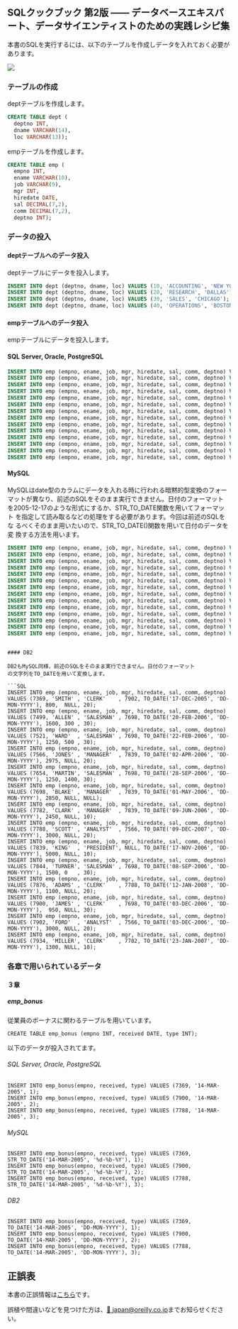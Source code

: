 ## SQLクックブック 第2版 ―― データベースエキスパート、データサイエンティストのための実践レシピ集

本書のSQLを実行するには、以下のテーブルを作成しデータを入れておく必要があります。

![](/picture_large978-4-87311-977-9.jpeg)

### テーブルの作成

deptテーブルを作成します。

```SQL
CREATE TABLE dept (
  deptno INT,
  dname VARCHAR(14),
  loc VARCHAR(13));

```

empテーブルを作成します。

```SQL
CREATE TABLE emp (
  empno INT,
  ename VARCHAR(10),
  job VARCHAR(9),
  mgr INT,
  hiredate DATE,
  sal DECIMAL(7,2),
  comm DECIMAL(7,2),
  deptno INT);
```

### データの投入

#### deptテーブルへのデータ投入


deptテーブルにデータを投入します。

```SQL
INSERT INTO dept (deptno, dname, loc) VALUES (10, 'ACCOUNTING', 'NEW YORK');
INSERT INTO dept (deptno, dname, loc) VALUES (20, 'RESEARCH', 'DALLAS');
INSERT INTO dept (deptno, dname, loc) VALUES (30, 'SALES', 'CHICAGO');
INSERT INTO dept (deptno, dname, loc) VALUES (40, 'OPERATIONS', 'BOSTON');
```

#### empテーブルへのデータ投入

empテーブルにデータを投入します。

#### SQL Server, Oracle, PostgreSQL

```SQL
INSERT INTO emp (empno, ename, job, mgr, hiredate, sal, comm, deptno) VALUES (7369, 'SMITH' , 'CLERK'    , 7902, '17-DEC-2005', 800,  NULL, 20);
INSERT INTO emp (empno, ename, job, mgr, hiredate, sal, comm, deptno) VALUES (7499, 'ALLEN' , 'SALESMAN' , 7698, '20-FEB-2006', 1600, 300 , 30);
INSERT INTO emp (empno, ename, job, mgr, hiredate, sal, comm, deptno) VALUES (7521, 'WARD'  , 'SALESMAN' , 7698, '22-FEB-2006', 1250, 500 , 30);
INSERT INTO emp (empno, ename, job, mgr, hiredate, sal, comm, deptno) VALUES (7566, 'JONES' , 'MANAGER'  , 7839, '02-APR-2006', 2975, NULL, 20);
INSERT INTO emp (empno, ename, job, mgr, hiredate, sal, comm, deptno) VALUES (7654, 'MARTIN', 'SALESMAN' , 7698, '28-SEP-2006', 1250, 1400, 30);
INSERT INTO emp (empno, ename, job, mgr, hiredate, sal, comm, deptno) VALUES (7698, 'BLAKE' , 'MANAGER'  , 7839, '01-MAY-2006', 2850, NULL, NULL);
INSERT INTO emp (empno, ename, job, mgr, hiredate, sal, comm, deptno) VALUES (7782, 'CLARK' , 'MANAGER'  , 7839, '09-JUN-2006', 2450, NULL, 10);
INSERT INTO emp (empno, ename, job, mgr, hiredate, sal, comm, deptno) VALUES (7788, 'SCOTT' , 'ANALYST'  , 7566, '09-DEC-2007', 3000, NULL, 20);
INSERT INTO emp (empno, ename, job, mgr, hiredate, sal, comm, deptno) VALUES (7839, 'KING'  , 'PRESIDENT', NULL, '17-NOV-2006', 5000, NULL, 10);
INSERT INTO emp (empno, ename, job, mgr, hiredate, sal, comm, deptno) VALUES (7844, 'TURNER', 'SALESMAN' , 7698, '08-SEP-2006', 1500, 0   , 30);
INSERT INTO emp (empno, ename, job, mgr, hiredate, sal, comm, deptno) VALUES (7876, 'ADAMS' , 'CLERK'    , 7788, '12-JAN-2008', 1100, NULL, 20);
INSERT INTO emp (empno, ename, job, mgr, hiredate, sal, comm, deptno) VALUES (7900, 'JAMES' , 'CLERK'    , 7698, '03-DEC-2006',  950, NULL, 30);
INSERT INTO emp (empno, ename, job, mgr, hiredate, sal, comm, deptno) VALUES (7902, 'FORD'  , 'ANALYST'  , 7566, '03-DEC-2006', 3000, NULL, 20);
INSERT INTO emp (empno, ename, job, mgr, hiredate, sal, comm, deptno) VALUES (7934, 'MILLER', 'CLERK'    , 7782, '23-JAN-2007', 1300, NULL, 10);
```

#### MySQL

MySQLはdate型のカラムにデータを入れる時に行われる暗黙的型変換のフォー
マットが異なり、前述のSQLをそのまま実行できません。日付のフォーマット
を2005-12-17のような形式にするか、STR_TO_DATE関数を用いてフォーマット
を指定して読み取るなどの処理をする必要があります。今回は前述のSQLをな
るべくそのまま用いたいので、STR_TO_DATE()関数を用いて日付のデータを変
換する方法を用います。

```SQL
INSERT INTO emp (empno, ename, job, mgr, hiredate, sal, comm, deptno) VALUES (7369, 'SMITH' , 'CLERK'    , 7902, STR_TO_DATE('17-DEC-2005', '%d-%b-%Y'), 800,  NULL, 20);
INSERT INTO emp (empno, ename, job, mgr, hiredate, sal, comm, deptno) VALUES (7499, 'ALLEN' , 'SALESMAN' , 7698, STR_TO_DATE('20-FEB-2006', '%d-%b-%Y'), 1600, 300 , 30);
INSERT INTO emp (empno, ename, job, mgr, hiredate, sal, comm, deptno) VALUES (7521, 'WARD'  , 'SALESMAN' , 7698, STR_TO_DATE('22-FEB-2006', '%d-%b-%Y'), 1250, 500 , 30);
INSERT INTO emp (empno, ename, job, mgr, hiredate, sal, comm, deptno) VALUES (7566, 'JONES' , 'MANAGER'  , 7839, STR_TO_DATE('02-APR-2006', '%d-%b-%Y'), 2975, NULL, 20);
INSERT INTO emp (empno, ename, job, mgr, hiredate, sal, comm, deptno) VALUES (7654, 'MARTIN', 'SALESMAN' , 7698, STR_TO_DATE('28-SEP-2006', '%d-%b-%Y'), 1250, 1400, 30);
INSERT INTO emp (empno, ename, job, mgr, hiredate, sal, comm, deptno) VALUES (7698, 'BLAKE' , 'MANAGER'  , 7839, STR_TO_DATE('01-MAY-2006', '%d-%b-%Y'), 2850, NULL, NULL);
INSERT INTO emp (empno, ename, job, mgr, hiredate, sal, comm, deptno) VALUES (7782, 'CLARK' , 'MANAGER'  , 7839, STR_TO_DATE('09-JUN-2006', '%d-%b-%Y'), 2450, NULL, 10);
INSERT INTO emp (empno, ename, job, mgr, hiredate, sal, comm, deptno) VALUES (7788, 'SCOTT' , 'ANALYST'  , 7566, STR_TO_DATE('09-DEC-2007', '%d-%b-%Y'), 3000, NULL, 20);
INSERT INTO emp (empno, ename, job, mgr, hiredate, sal, comm, deptno) VALUES (7839, 'KING'  , 'PRESIDENT', NULL, STR_TO_DATE('17-NOV-2006', '%d-%b-%Y'), 5000, NULL, 10);
INSERT INTO emp (empno, ename, job, mgr, hiredate, sal, comm, deptno) VALUES (7844, 'TURNER', 'SALESMAN' , 7698, STR_TO_DATE('08-SEP-2006', '%d-%b-%Y'), 1500, 0   , 30);
INSERT INTO emp (empno, ename, job, mgr, hiredate, sal, comm, deptno) VALUES (7876, 'ADAMS' , 'CLERK'    , 7788, STR_TO_DATE('12-JAN-2008', '%d-%b-%Y'), 1100, NULL, 20);
INSERT INTO emp (empno, ename, job, mgr, hiredate, sal, comm, deptno) VALUES (7900, 'JAMES' , 'CLERK'    , 7698, STR_TO_DATE('03-DEC-2006', '%d-%b-%Y'),  950, NULL, 30);
INSERT INTO emp (empno, ename, job, mgr, hiredate, sal, comm, deptno) VALUES (7902, 'FORD'  , 'ANALYST'  , 7566, STR_TO_DATE('03-DEC-2006', '%d-%b-%Y'), 3000, NULL, 20);
INSERT INTO emp (empno, ename, job, mgr, hiredate, sal, comm, deptno) VALUES (7934, 'MILLER', 'CLERK'    , 7782, STR_TO_DATE('23-JAN-2007', '%d-%b-%Y'), 1300, NULL, 10);
```
```

#### DB2

DB2もMySQL同様、前述のSQLをそのまま実行できません。日付のフォーマット
の文字列をTO_DATEを用いて変換します。

```SQL
INSERT INTO emp (empno, ename, job, mgr, hiredate, sal, comm, deptno) VALUES (7369, 'SMITH' , 'CLERK'    , 7902, TO_DATE('17-DEC-2005', 'DD-MON-YYYY'), 800,  NULL, 20);
INSERT INTO emp (empno, ename, job, mgr, hiredate, sal, comm, deptno) VALUES (7499, 'ALLEN' , 'SALESMAN' , 7698, TO_DATE('20-FEB-2006', 'DD-MON-YYYY'), 1600, 300 , 30);
INSERT INTO emp (empno, ename, job, mgr, hiredate, sal, comm, deptno) VALUES (7521, 'WARD'  , 'SALESMAN' , 7698, TO_DATE('22-FEB-2006', 'DD-MON-YYYY'), 1250, 500 , 30);
INSERT INTO emp (empno, ename, job, mgr, hiredate, sal, comm, deptno) VALUES (7566, 'JONES' , 'MANAGER'  , 7839, TO_DATE('02-APR-2006', 'DD-MON-YYYY'), 2975, NULL, 20);
INSERT INTO emp (empno, ename, job, mgr, hiredate, sal, comm, deptno) VALUES (7654, 'MARTIN', 'SALESMAN' , 7698, TO_DATE('28-SEP-2006', 'DD-MON-YYYY'), 1250, 1400, 30);
INSERT INTO emp (empno, ename, job, mgr, hiredate, sal, comm, deptno) VALUES (7698, 'BLAKE' , 'MANAGER'  , 7839, TO_DATE('01-MAY-2006', 'DD-MON-YYYY'), 2850, NULL, NULL);
INSERT INTO emp (empno, ename, job, mgr, hiredate, sal, comm, deptno) VALUES (7782, 'CLARK' , 'MANAGER'  , 7839, TO_DATE('09-JUN-2006', 'DD-MON-YYYY'), 2450, NULL, 10);
INSERT INTO emp (empno, ename, job, mgr, hiredate, sal, comm, deptno) VALUES (7788, 'SCOTT' , 'ANALYST'  , 7566, TO_DATE('09-DEC-2007', 'DD-MON-YYYY'), 3000, NULL, 20);
INSERT INTO emp (empno, ename, job, mgr, hiredate, sal, comm, deptno) VALUES (7839, 'KING'  , 'PRESIDENT', NULL, TO_DATE('17-NOV-2006', 'DD-MON-YYYY'), 5000, NULL, 10);
INSERT INTO emp (empno, ename, job, mgr, hiredate, sal, comm, deptno) VALUES (7844, 'TURNER', 'SALESMAN' , 7698, TO_DATE('08-SEP-2006', 'DD-MON-YYYY'), 1500, 0   , 30);
INSERT INTO emp (empno, ename, job, mgr, hiredate, sal, comm, deptno) VALUES (7876, 'ADAMS' , 'CLERK'    , 7788, TO_DATE('12-JAN-2008', 'DD-MON-YYYY'), 1100, NULL, 20);
INSERT INTO emp (empno, ename, job, mgr, hiredate, sal, comm, deptno) VALUES (7900, 'JAMES' , 'CLERK'    , 7698, TO_DATE('03-DEC-2006', 'DD-MON-YYYY'),  950, NULL, 30);
INSERT INTO emp (empno, ename, job, mgr, hiredate, sal, comm, deptno) VALUES (7902, 'FORD'  , 'ANALYST'  , 7566, TO_DATE('03-DEC-2006', 'DD-MON-YYYY'), 3000, NULL, 20);
INSERT INTO emp (empno, ename, job, mgr, hiredate, sal, comm, deptno) VALUES (7934, 'MILLER', 'CLERK'    , 7782, TO_DATE('23-JAN-2007', 'DD-MON-YYYY'), 1300, NULL, 10);
```

### 各章で用いられているデータ

#### ３章

##### emp_bonus

従業員のボーナスに関わるテーブルを用いています。

```
CREATE TABLE emp_bonus (empno INT, received DATE, type INT);
```


以下のデータが投入されてます。

###### SQL Server, Oracle, PostgreSQL

```
INSERT INTO emp_bonus(empno, received, type) VALUES (7369, '14-MAR-2005', 1);
INSERT INTO emp_bonus(empno, received, type) VALUES (7900, '14-MAR-2005', 2);
INSERT INTO emp_bonus(empno, received, type) VALUES (7788, '14-MAR-2005', 3);
```

###### MySQL

```
INSERT INTO emp_bonus(empno, received, type) VALUES (7369, STR_TO_DATE('14-MAR-2005', '%d-%b-%Y'), 1);
INSERT INTO emp_bonus(empno, received, type) VALUES (7900, STR_TO_DATE('14-MAR-2005', '%d-%b-%Y'), 2);
INSERT INTO emp_bonus(empno, received, type) VALUES (7788, STR_TO_DATE('14-MAR-2005', '%d-%b-%Y'), 3);
```

###### DB2

```
INSERT INTO emp_bonus(empno, received, type) VALUES (7369, TO_DATE('14-MAR-2005', 'DD-MON-YYYY'), 1);
INSERT INTO emp_bonus(empno, received, type) VALUES (7900, TO_DATE('14-MAR-2005', 'DD-MON-YYYY'), 2);
INSERT INTO emp_bonus(empno, received, type) VALUES (7788, TO_DATE('14-MAR-2005', 'DD-MON-YYYY'), 3);
```

## 正誤表

本書の正誤情報は[こちら](https://www.oreilly.co.jp/books/9784873119779/#errata0)です。

誤植や間違いなどを見つけた方は、[:email: japan@oreilly.co.jp](<mailto:japan@oreilly.co.jp>)までお知らせください。
